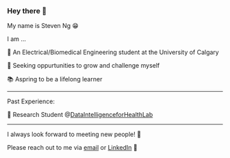 ### Hey there 👋

My name is Steven Ng 😁

I am ...

🔋 An Electrical/Biomedical Engineering student at the University of Calgary

💪 Seeking oppurtunities to grow and challenge myself

📚 Aspring to be a lifelong learner 

---

Past Experience:

🏢 Research Student @[DataIntelligenceforHealthLab](https://github.com/data-intelligence-for-health-lab)

---

I always look forward to meeting new people! 👀

Please reach out to me via [email](mailto:szeyungng@gmail.com) or [LinkedIn](https://www.linkedin.com/in/steven-ng-44380a19a/) 🤗
